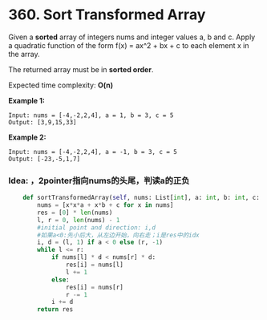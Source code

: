 # 360. Sort Transformed Array

Given a **sorted** array of integers nums and integer values a, b and c. Apply a quadratic function of the form f\(x\) = ax^2 + bx + c to each element x in the array.

The returned array must be in **sorted order**.

Expected time complexity: **O\(n\)**

**Example 1:**

```text
Input: nums = [-4,-2,2,4], a = 1, b = 3, c = 5
Output: [3,9,15,33]
```

**Example 2:**

```text
Input: nums = [-4,-2,2,4], a = -1, b = 3, c = 5
Output: [-23,-5,1,7]
```

### Idea: ，2pointer指向nums的头尾，判读a的正负

```python
    def sortTransformedArray(self, nums: List[int], a: int, b: int, c: int) -> List[int]:
        nums = [x*x*a + x*b + c for x in nums]
        res = [0] * len(nums)
        l, r = 0, len(nums) - 1
        #initial point and direction: i,d
        #如果a<0:先小后大，从左边开始，向右走；i是res中的idx
        i, d = (l, 1) if a < 0 else (r, -1)
        while l <= r:
            if nums[l] * d < nums[r] * d:
                res[i] = nums[l]
                l += 1
            else:
                res[i] = nums[r]
                r -= 1
            i += d
        return res
```


